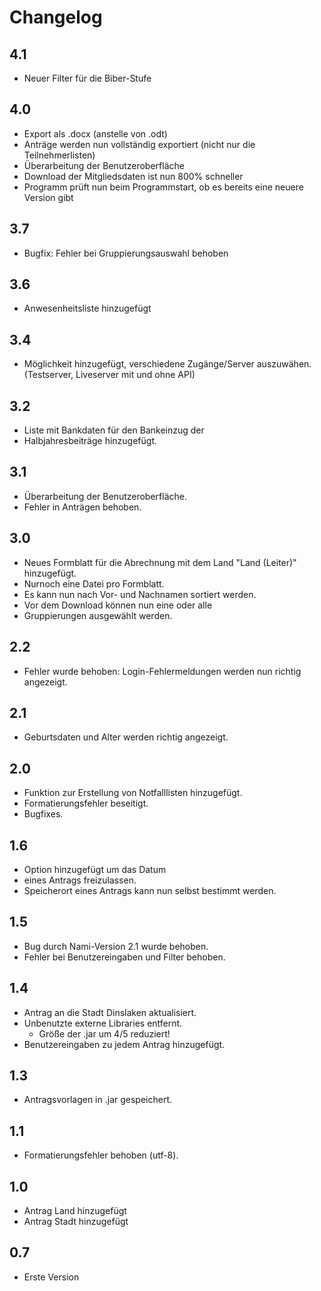 Changelog
===========================================================
4.1
-----------------------------------------------------------
- Neuer Filter für die Biber-Stufe

4.0
-----------------------------------------------------------
- Export als .docx (anstelle von .odt)
- Anträge werden nun vollständig exportiert (nicht nur die Teilnehmerlisten)
- Überarbeitung der Benutzeroberfläche
- Download der Mitgliedsdaten ist nun 800% schneller
- Programm prüft nun beim Programmstart, ob es bereits eine neuere Version gibt

3.7
-----------------------------------------------------------
- Bugfix: Fehler bei Gruppierungsauswahl behoben

3.6
-----------------------------------------------------------
- Anwesenheitsliste hinzugefügt
 
3.4
-----------------------------------------------------------
- Möglichkeit hinzugefügt, verschiedene Zugänge/Server auszuwähen.(Testserver, Liveserver mit und ohne API)
 
3.2 
-----------------------------------------------------------
- Liste mit Bankdaten für den Bankeinzug der
- Halbjahresbeiträge hinzugefügt. 
 
3.1 
-----------------------------------------------------------
- Überarbeitung der Benutzeroberfläche.
- Fehler in Anträgen behoben.

3.0 
-----------------------------------------------------------
- Neues Formblatt für die Abrechnung mit dem Land "Land (Leiter)" hinzugefügt. 
- Nurnoch eine Datei pro Formblatt.
- Es kann nun nach Vor- und Nachnamen sortiert werden.
- Vor dem Download können nun eine oder alle
- Gruppierungen ausgewählt werden.

2.2 
-----------------------------------------------------------
- Fehler wurde behoben: Login-Fehlermeldungen werden nun richtig angezeigt. 
 
2.1 
-----------------------------------------------------------
- Geburtsdaten und Alter werden richtig angezeigt. 
 
2.0 
-----------------------------------------------------------
- Funktion zur Erstellung von Notfalllisten hinzugefügt. 
- Formatierungsfehler beseitigt. 
- Bugfixes. 
 
1.6 
-----------------------------------------------------------
- Option hinzugefügt um das Datum 
- eines Antrags freizulassen. 
- Speicherort eines Antrags kann nun selbst bestimmt werden. 
 
1.5 
-----------------------------------------------------------
- Bug durch Nami-Version 2.1 wurde behoben. 
- Fehler bei Benutzereingaben und Filter behoben. 
 
1.4 
-----------------------------------------------------------
- Antrag an die Stadt Dinslaken aktualisiert. 
- Unbenutzte externe Libraries entfernt. 
  - Größe der .jar um 4/5 reduziert! 
- Benutzereingaben zu jedem Antrag hinzugefügt. 
 
1.3 
-----------------------------------------------------------
- Antragsvorlagen in .jar gespeichert. 

1.1 
-----------------------------------------------------------
- Formatierungsfehler behoben (utf-8). 

1.0 
-----------------------------------------------------------
- Antrag Land hinzugefügt 
- Antrag Stadt hinzugefügt 

0.7
-----------------------------------------------------------
- Erste Version 
